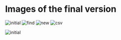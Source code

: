 # Images of the final version

![initial](http://student.labranet.jamk.fi/~L2912/temp_images/TTOS0200/L11_02/initial.png)
![find](http://student.labranet.jamk.fi/~L2912/temp_images/TTOS0200/L11_02/find.png)
![new](http://student.labranet.jamk.fi/~L2912/temp_images/TTOS0200/L11_02/new.png)
![csv](http://student.labranet.jamk.fi/~L2912/temp_images/TTOS0200/L11_02/csv.png)

<img scr="http://student.labranet.jamk.fi/~L2912/temp_images/TTOS0200/L11_02/initial.png" alt="initial"/>
